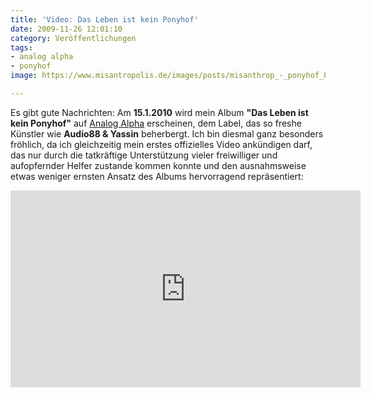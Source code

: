 ```yaml
---
title: 'Video: Das Leben ist kein Ponyhof'
date: 2009-11-26 12:01:10
category: Veröffentlichungen
tags:
- analog alpha
- ponyhof
image: https://www.misantropolis.de/images/posts/misanthrop_-_ponyhof_banner.jpg

---
```


Es gibt gute Nachrichten: Am **15.1.2010** wird mein Album **"Das Leben ist kein Ponyhof"** auf [Analog Alpha](http://www.myspace.com/analogalpharec) erscheinen, dem Label, das so freshe Künstler wie **Audio88 & Yassin** beherbergt. Ich bin diesmal ganz besonders fröhlich, da ich gleichzeitig mein erstes offizielles Video ankündigen darf, das nur durch die tatkräftige Unterstützung vieler freiwilliger und aufopfernder Helfer zustande kommen konnte und den ausnahmsweise etwas weniger ernsten Ansatz des Albums hervorragend repräsentiert:  
<iframe width="560" height="315" src="https://www.youtube.com/embed/m-K8AKTETvo" title="YouTube video player" frameborder="0" allow="accelerometer; autoplay; clipboard-write; encrypted-media; gyroscope; picture-in-picture" allowfullscreen></iframe>

